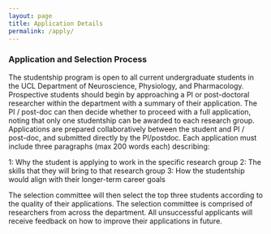 ```yaml
---
layout: page
title: Application Details
permalink: /apply/
---
```


### Application and Selection Process

The studentship program is open to all current undergraduate students in the UCL Department of Neuroscience, Physiology, and Pharmacology. Prospective students should begin by approaching a PI or post-doctoral researcher within the department with a summary of their application. The PI / post-doc can then decide whether to proceed with a full application, noting that only one studentship can be awarded to each research group. Applications are prepared collaboratively between the student and PI / post-doc, and submitted directly by the PI/postdoc. Each application must include three paragraphs (max 200 words each) describing:

1: Why the student is applying to work in the specific research group
2: The skills that they will bring to that research group
3: How the studentship would align with their longer-term career goals

The selection committee will then select the top three students according to the quality of their applications. The selection committee is comprised of researchers from across the department. All unsuccessful applicants will receive feedback on how to improve their applications in future.

